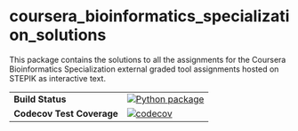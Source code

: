 # coursera_bioinformatics_specialization_solutions

This package contains the solutions to all the assignments for the Coursera
Bioinformatics Specialization external graded tool assignments hosted on STEPIK as interactive text.

| | |
| :--- | :--- |
| __Build Status__ | [![Python package](https://github.com/adeepak7/coursera_bionformatics_specialization_solutions/actions/workflows/python-package.yml/badge.svg)](https://github.com/adeepak7/coursera_bionformatics_specialization_solutions/actions/workflows/python-package.yml)|
| __Codecov Test Coverage__ | [![codecov](https://codecov.io/gh/adeepak7/coursera_bioinformatics_specialization_solutions/branch/main/graph/badge.svg?token=ICN1ZYI07U)](https://codecov.io/gh/adeepak7/coursera_bioinformatics_specialization_solutions) |
